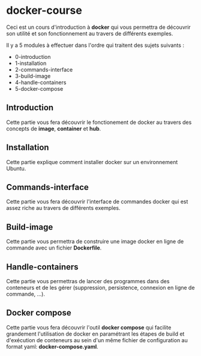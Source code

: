 # docker-course

Ceci est un cours d'introduction à **docker** qui vous permettra de découvrir son utilité et son fonctionnement au travers de différents exemples.

Il y a 5 modules à effectuer dans l'ordre qui traitent des sujets suivants :

- 0-introduction
- 1-installation
- 2-commands-interface
- 3-build-image
- 4-handle-containers
- 5-docker-compose

## Introduction

Cette partie vous fera découvrir le fonctionement de docker au travers des concepts de **image**, **container** et **hub**.

## Installation

Cette partie explique comment installer docker sur un environnement Ubuntu.

## Commands-interface

Cette partie vous fera découvrir l'interface de commandes docker qui est assez riche au travers de différents exemples.

## Build-image

Cette partie vous permettra de construire une image docker en ligne de commande avec un fichier **Dockerfile**.

## Handle-containers

Cette partie vous permettras de lancer des programmes dans des conteneurs et de les gérer (suppression, persistence, connexion en ligne de commande, ...).

## Docker compose

Cette partie vous fera découvrir l'outil **docker compose** qui facilite grandement l'utilisation de docker en paramétrant les étapes de build et d'exécution de conteneurs au sein d'un même fichier de configuration au format yaml: **docker-compose.yaml**.
